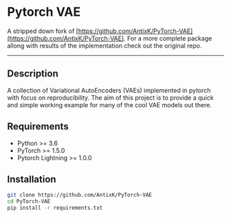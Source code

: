 # Pytorch VAE

A stripped down fork of [https://github.com/AntixK/PyTorch-VAE](https://github.com/AntixK/PyTorch-VAE). For a more complete package allong with results of the implementation check out the original repo.

---

## Description

A collection of Variational AutoEncoders (VAEs) implemented in pytorch with focus on reproducibility. The aim of this project is to provide
a quick and simple working example for many of the cool VAE models out there.

## Requirements

- Python >= 3.6
- PyTorch >= 1.5.0
- Pytorch Lightning >= 1.0.0

## Installation

```bash
git clone https://github.com/AntixK/PyTorch-VAE
cd PyTorch-VAE
pip install -r requirements.txt
```
